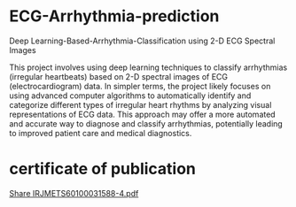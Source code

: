 # ECG-Arrhythmia-prediction
Deep Learning-Based-Arrhythmia-Classification using 2-D ECG Spectral Images

This project involves using deep learning techniques to classify arrhythmias (irregular heartbeats) based on 2-D spectral images of ECG (electrocardiogram) data. In simpler terms, the project likely focuses on using advanced computer algorithms to automatically identify and categorize different types of irregular heart rhythms by analyzing visual representations of ECG data. This approach may offer a more automated and accurate way to diagnose and classify arrhythmias, potentially leading to improved patient care and medical diagnostics.
# certificate of publication
[Share IRJMETS60100031588-4.pdf](https://github.com/user-attachments/files/18749710/Share.IRJMETS60100031588-4.pdf)
